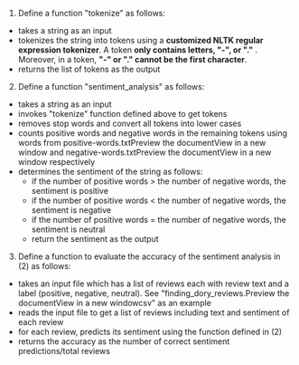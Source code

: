 1. Define a function "tokenize" as follows:

* takes a string as an input
* tokenizes the string into tokens using a <strong>customized NLTK regular expression tokenizer</strong>. A token <strong>only contains letters, "-", or "."</strong> . Moreover, in a token, <strong>"-" or "." cannot be the first character</strong>.
* returns the list of tokens as the output

2. Define a function "sentiment_analysis" as follows:
* takes a string as an input
* invokes "tokenize" function defined above to get tokens
* removes stop words and convert all tokens into lower cases
* counts positive words and negative words in the remaining tokens using words from positive-words.txtPreview the documentView in a new window and negative-words.txtPreview the documentView in a new window respectively
* determines the sentiment of the string as follows:
  * if the number of positive words > the number of negative words, the sentiment is positive
  * if the number of positive words < the number of negative words, the sentiment is negative
  * if the number of positive words = the number of negative words, the sentiment is neutral
  * return the sentiment as the output

3. Define a function to evaluate the accuracy of the sentiment analysis in (2) as follows:
* takes an input file which has a list of reviews each with review text and a label (positive, negative, neutral). See "finding_dory_reviews.Preview the documentView in a new windowcsv" as an example
* reads the input file to get a list of reviews including text and sentiment of each review
* for each review, predicts its sentiment using the function defined in (2)
* returns the accuracy as the number of correct sentiment predictions/total reviews
